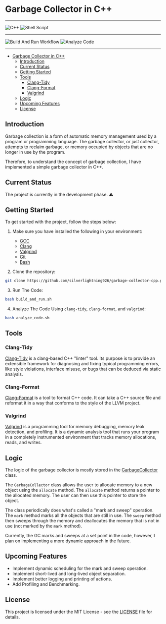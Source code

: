 # Garbage Collector in C++

---

![C++](https://img.shields.io/badge/C++-%2300599C.svg?style=flat&logo=c%2B%2B&logoColor=white) ![Shell Script](https://img.shields.io/badge/Shell_Script-%23121011.svg?style=flat&logo=gnu-bash&logoColor=white)

---

![Build And Run Workflow](https://github.com/silverlightning926/garbage-collector-cpp/actions/workflows/build-and-run.yaml/badge.svg) ![Analyze Code](https://github.com/silverlightning926/garbage-collector-cpp/actions/workflows/analyze-code.yaml/badge.svg)

---

<!-- @import "[TOC]" {cmd="toc" depthFrom=1 depthTo=6 orderedList=false} -->

<!-- code_chunk_output -->

- [Garbage Collector in C++](#garbage-collector-in-c)
  - [Introduction](#introduction)
  - [Current Status](#current-status)
  - [Getting Started](#getting-started)
  - [Tools](#tools)
    - [Clang-Tidy](#clang-tidy)
    - [Clang-Format](#clang-format)
    - [Valgrind](#valgrind)
  - [Logic](#logic)
  - [Upcoming Features](#upcoming-features)
  - [License](#license)

<!-- /code_chunk_output -->

## Introduction

Garbage collection is a form of automatic memory management used by a program or programming language. The garbage collector, or just collector, attempts to reclaim garbage, or memory occupied by objects that are no longer in use by the program.

Therefore, to understand the concept of garbage collection, I have implemented a simple garbage collector in C++.

## Current Status

The project is currently in the development phase. ⚠️

## Getting Started

To get started with the project, follow the steps below:

1. Make sure you have installed the following in your environment:

   - [GCC](https://gcc.gnu.org/)
   - [Clang](https://clang.llvm.org/)
   - [Valgrind](https://www.valgrind.org/)
   - [Git](https://git-scm.com/)
   - [Bash](https://www.gnu.org/software/bash/)

2. Clone the repository:

```bash
git clone https://github.com/silverlightning926/garbage-collector-cpp.git
```

3. Run The Code:

```bash
bash build_and_run.sh
```

4. Analyze The Code Using `clang-tidy`, `clang-format`, and `valgrind`:

```bash
bash analyze_code.sh
```

## Tools

### Clang-Tidy

[Clang-Tidy](https://clang.llvm.org/extra/clang-tidy/) is a clang-based C++ "linter" tool. Its purpose is to provide an extensible framework for diagnosing and fixing typical programming errors, like style violations, interface misuse, or bugs that can be deduced via static analysis.

### Clang-Format

[Clang-Format](https://clang.llvm.org/docs/ClangFormat.html) is a tool to format C++ code. It can take a C++ source file and reformat it in a way that conforms to the style of the LLVM project.

### Valgrind

[Valgrind](https://www.valgrind.org/) is a programming tool for memory debugging, memory leak detection, and profiling. It is a dynamic analysis tool that runs your program in a completely instrumented environment that tracks memory allocations, reads, and writes.

## Logic

The logic of the garbage collector is mostly stored in the [GarbageCollector](src/garbage_collector.h) class.

The `GarbageCollector` class allows the user to allocate memory to a new object using the `allocate` method. The `allocate` method returns a pointer to the allocated memory. The user can then use this pointer to store the object.

The class periodically does what's called a "mark and sweep" operation. The `mark` method marks all the objects that are still in use. The `sweep` method then sweeps through the memory and deallocates the memory that is not in use (not marked by the `mark` method).

Currently, the GC marks and sweeps at a set point in the code, however, I plan on implementing a more dynamic approach in the future.

## Upcoming Features

- Implement dynamic scheduling for the mark and sweep operation.
- Implement short-lived and long-lived object separation.
- Implement better logging and printing of actions.
- Add Profiling and Benchmarking.

## License

This project is licensed under the MIT License - see the [LICENSE](LICENSE) file for details.
